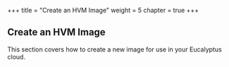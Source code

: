 +++
title = "Create an HVM Image"
weight = 5
chapter = true
+++


## Create an HVM Image
This section covers how to create a new image for use in your Eucalyptus cloud.